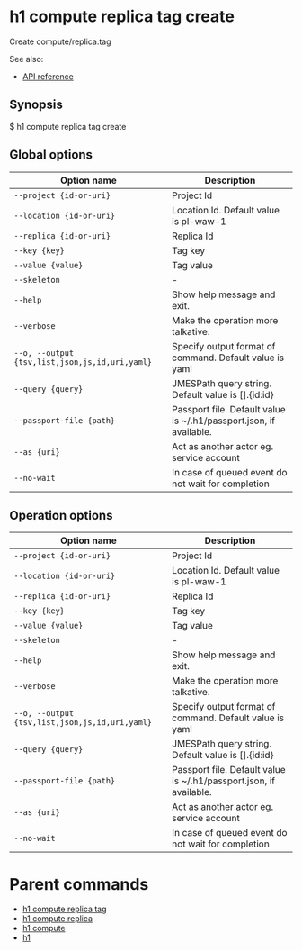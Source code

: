 
# h1 compute replica tag create

Create compute/replica.tag

See also:

* [API reference](https://api.hyperone.com/v2/docs#operation/compute_project_replica_tag_create)

## Synopsis

$ h1 compute replica tag create <options>

## Global options

| Option name                                        | Description                                                        |
| -------------------------------------------------- | ------------------------------------------------------------------ |
| ```--project {id-or-uri}```                        | Project Id                                                         |
| ```--location {id-or-uri}```                       | Location Id. Default value is pl-waw-1                             |
| ```--replica {id-or-uri}```                        | Replica Id                                                         |
| ```--key {key}```                                  | Tag key                                                            |
| ```--value {value}```                              | Tag value                                                          |
| ```--skeleton```                                   | -                                                                  |
| ```--help```                                       | Show help message and exit.                                        |
| ```--verbose```                                    | Make the operation more talkative.                                 |
| ```--o, --output {tsv,list,json,js,id,uri,yaml}``` | Specify output format of command. Default value is yaml            |
| ```--query {query}```                              | JMESPath query string. Default value is [].\{id:id\}               |
| ```--passport-file {path}```                       | Passport file. Default value is ~/.h1/passport.json, if available. |
| ```--as {uri}```                                   | Act as another actor eg. service account                           |
| ```--no-wait```                                    | In case of queued event do not wait for completion                 |

## Operation options

| Option name                                        | Description                                                        |
| -------------------------------------------------- | ------------------------------------------------------------------ |
| ```--project {id-or-uri}```                        | Project Id                                                         |
| ```--location {id-or-uri}```                       | Location Id. Default value is pl-waw-1                             |
| ```--replica {id-or-uri}```                        | Replica Id                                                         |
| ```--key {key}```                                  | Tag key                                                            |
| ```--value {value}```                              | Tag value                                                          |
| ```--skeleton```                                   | -                                                                  |
| ```--help```                                       | Show help message and exit.                                        |
| ```--verbose```                                    | Make the operation more talkative.                                 |
| ```--o, --output {tsv,list,json,js,id,uri,yaml}``` | Specify output format of command. Default value is yaml            |
| ```--query {query}```                              | JMESPath query string. Default value is [].\{id:id\}               |
| ```--passport-file {path}```                       | Passport file. Default value is ~/.h1/passport.json, if available. |
| ```--as {uri}```                                   | Act as another actor eg. service account                           |
| ```--no-wait```                                    | In case of queued event do not wait for completion                 |

# Parent commands

* [h1 compute replica tag](./../README.md)
* [h1 compute replica](./../../README.md)
* [h1 compute](./../../../README.md)
* [h1](./../../../../README.md)
